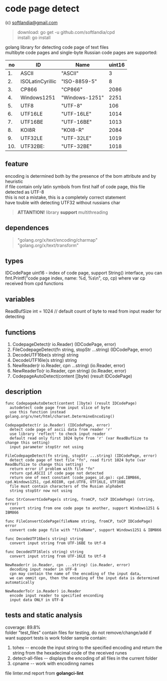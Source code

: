 # code page detect #

(c) softlandia@gmail.com

>download: go get -u github.com/softlandia/cpd  
>install: go install

golang library for detecting code page of text files  
multibyte code pages and single-byte Russian code pages are supported:

| no | ID               | Name           | uint16  |
| -- | ---------------- | -------------- | ------- |
| 1. | ASCII            | "ASCII"        |      3  |
| 2. | ISOLatinCyrillic | "ISO-8859-5"   |      8  |
| 3. | CP866            | "CP866"        |   2086  |
| 4. | Windows1251      | "Windows-1251" |   2251  |
| 5. | UTF8             | "UTF-8"        |    106  |
| 6. | UTF16LE          | "UTF-16LE"     |   1014  |
| 7. | UTF16BE          | "UTF-16BE"     |   1013  |
| 8. | KOI8R            | "KOI8-R"       |   2084  |
| 9. | UTF32LE          | "UTF-32LE"     |   1019  |
| 10.| UTF32BE:         | "UTF-32BE"     |   1018  |

## feature ##

encoding is determined both by the presence of the bom attribute and by heuristic  
if file contain only latin symbols from first half of code page, this file detected as UTF-8  
this is not a mistake, this is a completely correct statement  
have touble with detecting UTF32 without russians char

>__ATTANTION!__
>library __support__ multithreading

## dependences ##

>"golang.org/x/text/encoding/charmap"  
>"golang.org/x/text/transform"  

## types ##

IDCodePage uint16 - index of code page, support String() interface, you can fmt.Printf("code page index, name: %d, %s\n", cp, cp) where var cp received from cpd functions

## variables ##

ReadBufSize int = 1024 // default count of byte to read from input reader for detecting  

## functions ##

1. CodepageDetect(r io.Reader) (IDCodePage, error)
2. FileCodepageDetect(fn string, stopStr ...string) (IDCodePage, error)
3. DecodeUTF16be(s string) string
4. DecodeUTF16le(s string) string
5. NewReader(r io.Reader, cpn ...string) (io.Reader, error)
6. NewReaderTo(r io.Reader, cpn string) (io.Reader, error)
7. CodepageAutoDetect(content []byte) (result IDCodePage)

## description ##

    func CodepageAutoDetect(content []byte) (result IDCodePage) 
      autodetect code page from input slice of byte
      use this function instead golang.org/x/net/html/charset.DetermineEncoding()

    CodepageDetect(r io.Reader) (IDCodePage, error)
      detect code page of ascii data from reader 'r' 
      use library 'reflect' to check input reader
      default read only first 1024 byte from 'r' (var ReadBufSize to change this setting)
      input parameter stopStr not using

    FileCodepageDetect(fn string, stopStr ...string) (IDCodePage, error)
      detect code page of text file "fn", read first 1024 byte (var ReadBufSize to change this setting)
      return error if problem with file "fn"
      return cpd.ASCII if code page not detected
      return one of next constant (code_pages_id.go): cpd.IBM866, cpd.Windows1251, cpd.KOI8R, cpd.UTF8, UTF16LE, UTF16BE
      file must contain characters of the Rusian alphabet
      string stopStr now not using

    func StrConvertCodePage(s string, fromCP, toCP IDCodePage) (string, error)  
      convert string from one code page to another, support Windows1251 & IBM866

    func FileConvertCodePage(fileName string, fromCP, toCP IDCodePage) error
      convert code page file with "fileName", support Windows1251 & IBM866

    func DecodeUTF16be(s string) string 
      convert input string from UTF-16BE to Utf-8

    func DecodeUTF16le(s string) string 
      convert input string from UTF-16LE to Utf-8

    NewReader(r io.Reader, cpn ...string) (io.Reader, error)
      decoding input reader in UTF-8
      cpn may contain the name of the encoding of the input data, 
      we can ommit cpn, then the encoding of the input data is determined automatically

    NewReaderTo(r io.Reader) io.Reader
      encode input reader to specified enconding
      input data ONLY in UTF-8

## tests and static analysis ##

coverage: 89.8%  
folder "test_files" contain files for testing, do not remove/change/add if want support tests is work
folder sample contain:

1. tohex -- encode the input string to the specified encoding and return the string from the hexadecimal code of the received runes
2. detect-all-files -- displays the encoding of all files in the current folder
3. cpname -- work with encodinng names

file linter.md report from __golangci-lint__

